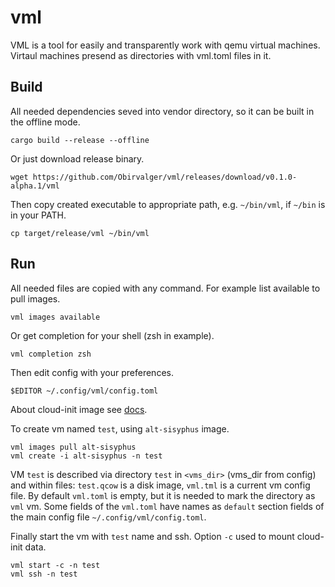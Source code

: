 # vml
VML is a tool for easily and transparently work with qemu virtual machines.
Virtaul machines presend as directories with vml.toml files in it.

## Build
All needed dependencies seved into vendor directory, so it can be built
in the offline mode.
```
cargo build --release --offline
```

Or just download release binary.
```
wget https://github.com/Obirvalger/vml/releases/download/v0.1.0-alpha.1/vml
```

Then copy created executable to appropriate path, e.g. `~/bin/vml`, if
`~/bin` is in your PATH.
```
cp target/release/vml ~/bin/vml
```

## Run
All needed files are copied with any command. For example list available to
pull images.
```
vml images available
```

Or get completion for your shell (zsh in example).
```
vml completion zsh
```

Then edit config with your preferences.
```
$EDITOR ~/.config/vml/config.toml
```

About cloud-init image see [docs](doc/cloud-init).

To create vm named `test`, using `alt-sisyphus` image.
```
vml images pull alt-sisyphus
vml create -i alt-sisyphus -n test
```

VM `test` is described via directory `test` in `<vms_dir>` (vms_dir from
config) and within files: `test.qcow` is a disk image, `vml.tml` is a current
vm config file. By default `vml.toml` is empty, but it is needed to mark the
directory as `vml` vm. Some fields of the `vml.toml` have names as `default`
section fields of the main config file `~/.config/vml/config.toml`.

Finally start the vm with `test` name and ssh. Option `-c` used to mount
cloud-init data.
```
vml start -c -n test
vml ssh -n test
```
